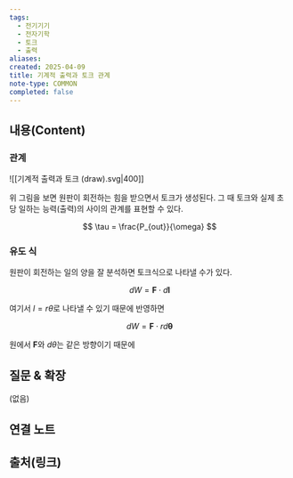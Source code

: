 ```yaml
---
tags:
  - 전기기기
  - 전자기학
  - 토크
  - 출력
aliases: 
created: 2025-04-09
title: 기계적 출력과 토크 관계
note-type: COMMON
completed: false
---
```


## 내용(Content)

### 관계

![[기계적 출력과 토크 (draw).svg|400]]

위 그림을 보면 원판이 회전하는 힘을 받으면서 토크가 생성된다. 그 때 토크와 실제 초당 일하는 능력(출력)의 사이의 관계를 표현할 수 있다.

$$
\tau = \frac{P_{out}}{\omega} 
$$

### 유도 식

원판이 회전하는 일의 양을 잘 분석하면 토크식으로 나타낼 수가 있다.

$$
dW = \mathbf{F} \cdot d\mathbf{l}
$$

여기서 $l = r\theta$로 나타낼 수 있기 때문에 반영하면

$$
dW = \mathbf{F} \cdot rd\mathbf{\theta}
$$

원에서 $\mathbf{F}$와 $d\theta$는 같은 방향이기 때문에 




## 질문 & 확장

(없음)

## 연결 노트

## 출처(링크)

